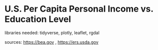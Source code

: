 # U.S. Per Capita Personal Income vs. Education Level

libraries needed: tidyverse, plotly, leaflet, rgdal

sources: https://bea.gov , https://ers.usda.gov